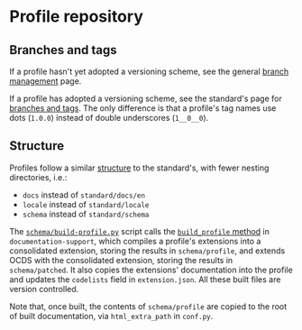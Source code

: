 # Profile repository

## Branches and tags

If a profile hasn't yet adopted a versioning scheme, see the general [branch management](../../../github/branch_management) page.

If a profile has adopted a versioning scheme, see the standard's page for [branches and tags](../../../standard/technical/repository#branches-and-tags). The only difference is that a profile's tag names use dots (`1.0.0`) instead of double underscores (`1__0__0`).

## Structure

Profiles follow a similar [structure](../../../standard/technical/repository#structure) to the standard's, with fewer nesting directories, i.e.:

* `docs` instead of `standard/docs/en`
* `locale` instead of `standard/locale`
* `schema` instead of `standard/schema`

The [`schema/build-profile.py`](https://github.com/open-contracting/standard_profile_template/blob/master/schema/build-profile.py) script calls the [`build_profile` method](https://github.com/open-contracting/documentation-support/blob/master/ocdsdocumentationsupport/__init__.py) in `documentation-support`, which compiles a profile's extensions into a consolidated extension, storing the results in `schema/profile`, and extends OCDS with the consolidated extension, storing the results in `schema/patched`. It also copies the extensions' documentation into the profile and updates the `codelists` field in `extension.json`. All these built files are version controlled.

Note that, once built, the contents of `schema/profile` are copied to the root of built documentation, via `html_extra_path` in `conf.py`.
